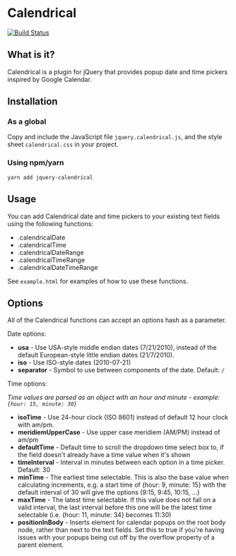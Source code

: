 # Calendrical

[![Build Status](https://travis-ci.org/tobico/jquery-calendrical.svg?branch=master)](https://travis-ci.org/tobico/jquery-calendrical)

## What is it?

Calendrical is a plugin for jQuery that provides popup date and time pickers inspired by Google Calendar.

## Installation

### As a global

Copy and include the JavaScript file `jquery.calendrical.js`, and the style sheet `calendrical.css` in your project.

### Using npm/yarn

```
yarn add jquery-calendrical
```

## Usage

You can add Calendrical date and time pickers to your existing text fields using the following functions:

  * .calendricalDate
  * .calendricalTime
  * .calendricalDateRange
  * .calendricalTimeRange
  * .calendricalDateTimeRange
  
See `example.html` for examples of how to use these functions.

## Options

All of the Calendrical functions can accept an options hash as a parameter.

Date options:

  * __usa__ - Use USA-style middle endian dates (7/21/2010), instead of the default European-style little endian dates (21/7/2010).
  * __iso__ - Use ISO-style dates (2010-07-21)
  * __separator__ - Symbol to use between components of the date. Default: `/`

Time options:

*Time values are parsed as an object with an hour and minute - example: `{hour: 15, minute: 30}`*

  * __isoTime__ - Use 24-hour clock (ISO 8601) instead of default 12 hour clock with am/pm.
  * __meridiemUpperCase__ - Use upper case meridiem (AM/PM) instead of am/pm
  * __defaultTime__ - Default time to scroll the dropdown time select box to,
  if the field doesn't already have a time value when it's shown
  * __timeInterval__ - Interval in minutes between each option in a time picker. Default: 30
  * __minTime__ - The earliest time selectable. This is also the base value when calculating increments, e.g. a start time of {hour: 9, minute: 15} with the default interval of 30 will give the options (9:15, 9:45, 10:15, ...)
  * __maxTime__ - The latest time selectable. If this value does not fall on a valid interval, the last interval before this one will be the latest time selectable (i.e. {hour: 11, minute: 34} becomes 11:30)
  * __positionInBody__ - Inserts element for calendar popups on the root body node, rather than next to the text fields. Set this to true if you're having issues with your popups being cut off by the overflow property of a parent element. 
